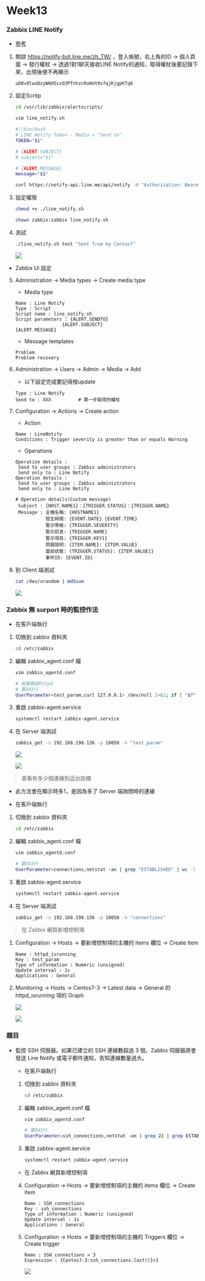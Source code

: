 # Week13



### Zabbix LINE Notify

* [參考](https://dotblogs.com.tw/xerion30476/2019/08/28/153643)

1. 開啟 https://notify-bot.line.me/zh_TW/ ，登入帳號，右上角的ID -> 個人頁面 -> 發行權杖 -> 透過1對1聊天接收LINE Notify的通知，取得權杖後要記錄下來，出現後便不再顯示

   ```
   uD0vOlwoDzyW6H5cxO3PfnhzcRoHUt9sfqjKjgpKTq6
   ```

2. 設定Scritp

   ```sh
   cd /usr/lib/zabbix/alertscripts/
   ```

   ```sh
   vim line_notify.sh
   ```

   ```sh
   #!/bin/bash
   # LINE Notify Token - Media > "Send to".
   TOKEN="$1"
   
   # {ALERT.SUBJECT}
   # subject="$1"
   
   # {ALERT.MESSAGE}
   message="$1"
   
   curl https://notify-api.line.me/api/notify -H "Authorization: Bearer ${TOKEN}" -F "message=${message}"
   ```

3. 設定權限

   ```sh
   chmod +x ./line_notify.sh
   ```

   ```sh
   chown zabbix:zabbix line_notify.sh
   ```

4. 測試

   ```sh
   ./line_notify.sh test "Sent from my Centos7"
   ```

   ![](https://github.com/Roy-Roo/Note/blob/main/111-2Linux%E7%B3%BB%E7%B5%B1%E8%87%AA%E5%8B%95%E5%8C%96%E9%81%8B%E7%B6%AD/note/picture/week13/Zabbix%20LINE%20Notify-1.jpg)

* Zabbix Ui 設定

5. Administration -> Media types -> Create media type

   * Media type

   ```
   Name : Line Notify
   Type : Script
   Script name : line_notify.sh
   Script parameters : {ALERT.SENDTO} 
   					{ALERT.SUBJECT} 												{ALERT.MESSAGE}
   ```

   * Message templates

   ```
   Problem
   Problem recovery
   ```

6. Administration -> Users -> Admin -> Media -> Add

   * 以下設定完成要記得按update

   ```
   Type : Line Notify
   Send to : XXX          # 第一步取得的權杖
   ```

7. Configuration -> Actions -> Create action

   * Action

   ```
   Name : LineNotify
   Conditions : Trigger severity is greater than or equals Warning
   ```

   * Operations

   ```
   Operation details : 
   	Send to user groups : Zabbix administrators
   	Send only to : Line Notify
   Operation details :
   	Send to user groups : Zabbix administrators
   	Send only to : Line Notify 
   ```

   ```
   # Operation details(Custom message)
   	Subject : {HOST.NAME1}：{TRIGGER.STATUS}：{TRIGGER.NAME}
   	Message : 主機名稱: {HOSTNAME1}
   			  發生時間: {EVENT.DATE} {EVENT.TIME}
   			  警示等級: {TRIGGER.SEVERITY}
   			  警示訊息: {TRIGGER.NAME}
   			  警示項目: {TRIGGER.KEY1}
   			  問題說明: {ITEM.NAME}: {ITEM.VALUE}
   			  當前狀態: {TRIGGER.STATUS}: {ITEM.VALUE1}
   			  事件ID: {EVENT.ID}
   ```

8. 到 Client 端測試

   ```sh
   cat /dev/urandom | md5sum
   ```

   ![](https://github.com/Roy-Roo/Note/blob/main/111-2Linux%E7%B3%BB%E7%B5%B1%E8%87%AA%E5%8B%95%E5%8C%96%E9%81%8B%E7%B6%AD/note/picture/week13/Zabbix%20LINE%20Notify-2.jpg)



### Zabbix 無 surport 時的監控作法

* 在客戶端執行

1. 切換到 zabbix 資料夾

   ```sh
   cd /etc/zabbix
   ```

2. 編輯 zabbix_agent.conf 檔

   ```sh
   vim zabbix_agentd.conf
   ```

   ```sh
   # 有無開啟httpd
   # 第343行
   UserParameter=test_param,curl 127.0.0.1> /dev/null 2>&1; if [ "$?" -eq "0" ]; then echo "1"; else echo "0"; fi 
   ```

3. 重啟 zabbix-agent.service

   ```sh
   systemctl restart zabbix-agent.service
   ```

4. 在 Server 端測試

   ```sh
   zabbix_get -s 192.168.198.136 -p 10050 -k "test_param"
   ```

   ![](https://github.com/Roy-Roo/Note/blob/main/111-2Linux%E7%B3%BB%E7%B5%B1%E8%87%AA%E5%8B%95%E5%8C%96%E9%81%8B%E7%B6%AD/note/picture/week13/Zabbix-1.jpg)

   ![](https://github.com/Roy-Roo/Note/blob/main/111-2Linux%E7%B3%BB%E7%B5%B1%E8%87%AA%E5%8B%95%E5%8C%96%E9%81%8B%E7%B6%AD/note/picture/week13/Zabbix-2.jpg)

> 查看有多少個連線到這台設備

* 此方法會在顯示時多1，是因為多了 Server 端詢問時的連線

* 在客戶端執行

1. 切換到 zabbix 資料夾

   ```sh
   cd /etc/zabbix
   ```

2. 編輯 zabbix_agent.conf 檔

   ```sh
   vim zabbix_agentd.conf
   ```

   ```sh
   # 第343行
   UserParameter=connections,netstat -an | grep "ESTABLISHED" | wc -l
   ```

3. 重啟 zabbix-agent.service

   ```sh
   systemctl restart zabbix-agent.service
   ```

4. 在 Server 端測試

   ```sh
   zabbix_get -s 192.168.198.136 -p 10050 -k "connections"
   ```

> 在 Zabbix 網頁新增控制項

1. Configuration -> Hosts -> 要新增控制項的主機的 items 欄位 -> Create item

   ```
   Name : httpd_isrunning
   Key : test_param
   Type of information : Numeric (unsigned)
   Update interval : 1s
   Applications : General
   ```

2. Monitoring -> Hosts -> Centos7-3 -> Latest data -> General 的  httpd_isrunning 項的 Graph

   ![](https://github.com/Roy-Roo/Note/blob/main/111-2Linux%E7%B3%BB%E7%B5%B1%E8%87%AA%E5%8B%95%E5%8C%96%E9%81%8B%E7%B6%AD/note/picture/week13/Zabbix-3.jpg)

   ![](https://github.com/Roy-Roo/Note/blob/main/111-2Linux%E7%B3%BB%E7%B5%B1%E8%87%AA%E5%8B%95%E5%8C%96%E9%81%8B%E7%B6%AD/note/picture/week13/Zabbix-4.jpg)



### 題目



* 監控 SSH 伺服器。如果已建立的 SSH 連線數超過 3 個，Zabbix 伺服器將會發送 Line Notify 或電子郵件通知，告知連線數量過大。

  * 在客戶端執行

  1. 切換到 zabbix 資料夾

     ```sh
     cd /etc/zabbix
     ```

  2. 編輯 zabbix_agent.conf 檔

     ```sh
     vim zabbix_agentd.conf
     ```

     ```sh
     # 第343行
     UserParameter=ssh_connections,netstat -an | grep 22 | grep ESTABLISHED | wc -l
     ```

  3. 重啟 zabbix-agent.service

     ```sh
     systemctl restart zabbix-agent.service
     ```

  * 在 Zabbix 網頁新增控制項

  4. Configuration -> Hosts -> 要新增控制項的主機的 items 欄位 -> Create item

     ```
     Name : SSH_connections
     Key : ssh_connections
     Type of information : Numeric (unsigned)
     Update interval : 1s
     Applications : General
     ```

  5. Configuration -> Hosts -> 要新增控制項的主機的 Triggers 欄位 -> Create trigger

     ```
     Name : SSH_connections > 3
     Expression : {Centos7-3:ssh_connections.last()}>3
     ```

     ![](https://github.com/Roy-Roo/Note/blob/main/111-2Linux%E7%B3%BB%E7%B5%B1%E8%87%AA%E5%8B%95%E5%8C%96%E9%81%8B%E7%B6%AD/note/picture/week13/Zabbix-5.jpg)

